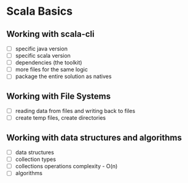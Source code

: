 # Scala Basics

## Working with scala-cli

- [ ] specific java version
- [ ] specific scala version
- [ ] dependencies (the toolkit)
- [ ] more files for the same logic
- [ ] package the entire solution as natives

## Working with File Systems

- [ ] reading data from files and writing back to files
- [ ] create temp files, create directories

## Working with data structures and algorithms

- [ ] data structures
- [ ] collection types
- [ ] collections operations complexity - O(n)
- [ ] algorithms
